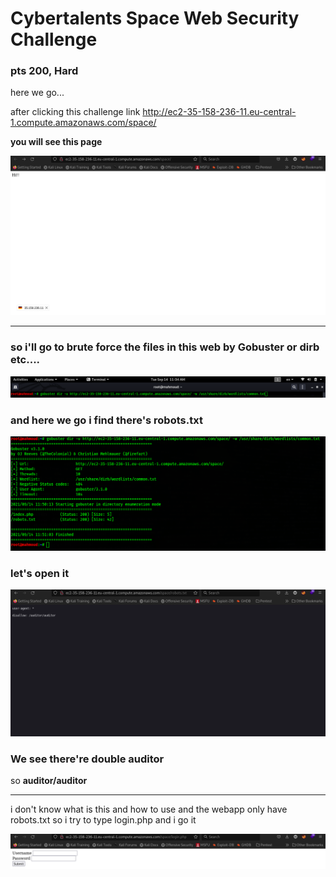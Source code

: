 # Cybertalents Space Web Security Challenge
 
 ### pts 200, Hard
 
 
 
 here we go...
 
 after clicking this challenge link http://ec2-35-158-236-11.eu-central-1.compute.amazonaws.com/space/
 
**you will see this page**

![Image of mahmoudashraf1344](https://github.com/0x1mahmoud/Space-Cybertalents/blob/main/img/img1.png)

---------------------------------------------------------------------------------------------------------------------

### so i'll go to brute force the files in this web by Gobuster or dirb etc....

![Image of mahmoudashraf1344](https://github.com/0x1mahmoud/Space-Cybertalents/blob/main/img/img2.png)


### and here we go i find there's robots.txt

![Image of mahmoudashraf1344](https://github.com/0x1mahmoud/Space-Cybertalents/blob/main/img/img3.png)


### let's open it

![Image of mahmoudashraf1344](https://github.com/0x1mahmoud/Space-Cybertalents/blob/main/img/img4.png)

### We see there're double auditor 
so **auditor/auditor**

---------------------------------------------------------------------------------------
i don't know what is this and how to use and the webapp only have robots.txt
so i try to type login.php and i go it

![Image of mahmoudashraf1344](https://github.com/0x1mahmoud/Space-Cybertalents/blob/main/img/img5.png)

